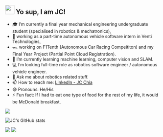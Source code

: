 ## <img src="https://emojis.slackmojis.com/emojis/images/1588315024/8823/hyperkitty.gif?1588315024" width="30" /> Yo sup, I am JC! 

- 🎓 I’m currently a final year mechanical engineering undergraduate student (specialised in robotics & mechatronics),
- 🤖 working as a part-time autonomous vehicle software intern in Venti Technologies,
- 🏎️ working on F1Tenth (Autonomous Car Racing Compeititon) and my Final Year Project (Partial Point Cloud Registration).
- 🌱 I’m currently learning machine learning, computer vision and SLAM.
- 💻 I’m looking full-time role as robotics software engineer / autonomous vehicle engineer.
- 💬 Ask me about robotics related stuff.
- 📫 How to reach me: [LinkedIn - JC Chia](https://www.linkedin.com/in/jc-chia-275316189/)
- 😄 Pronouns: He/His
- ⚡ Fun fact: If I had to eat one type of food for the rest of my life, it would be McDonald breakfast.


<a href="https://github.com/muskanrani/github-readme-stats"><img align="center" src="https://github-readme-stats.vercel.app/api/top-langs/?username=JC0103&layout=compact&theme=tokyonight" /></a> 

![JC's GitHub stats](https://github-readme-stats.vercel.app/api?username=JC0103&&show_icons=true&title_color=ffffff&icon_color=ffffff&text_color=daf7dc&bg_color=157399)

![](https://komarev.com/ghpvc/?username=JC0103&color=blue)
![](https://visitor-badge.glitch.me/badge?page_id=JC0103.JC0103)
